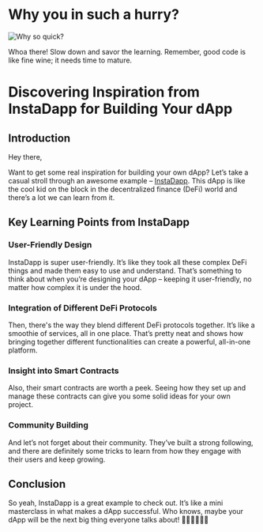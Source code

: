 # Why you in such a hurry?

![Why so quick?](https://media4.giphy.com/media/v1.Y2lkPTc5MGI3NjExNTNsaHBnOXdoYWg4eTBjdjJhbzh1Mm1vYXUzanM2eDA4bjNxNXZteiZlcD12MV9pbnRlcm5hbF9naWZfYnlfaWQmY3Q9Zw/cloZRba5uEut4FsZXx/giphy.gif)

Whoa there! Slow down and savor the learning. Remember, good code is like fine wine; it needs time to mature.
# Discovering Inspiration from InstaDapp for Building Your dApp

## Introduction

Hey there,

Want to get some real inspiration for building your own dApp? Let’s take a casual stroll through an awesome example – [InstaDapp](https://github.com/Instadapp/all-things-instadapp). This dApp is like the cool kid on the block in the decentralized finance (DeFi) world and there’s a lot we can learn from it.

## Key Learning Points from InstaDapp

### User-Friendly Design

InstaDapp is super user-friendly. It’s like they took all these complex DeFi things and made them easy to use and understand. That’s something to think about when you’re designing your dApp – keeping it user-friendly, no matter how complex it is under the hood.

### Integration of Different DeFi Protocols

Then, there's the way they blend different DeFi protocols together. It’s like a smoothie of services, all in one place. That’s pretty neat and shows how bringing together different functionalities can create a powerful, all-in-one platform.

### Insight into Smart Contracts

Also, their smart contracts are worth a peek. Seeing how they set up and manage these contracts can give you some solid ideas for your own project.

### Community Building

And let’s not forget about their community. They’ve built a strong following, and there are definitely some tricks to learn from how they engage with their users and keep growing.

## Conclusion

So yeah, InstaDapp is a great example to check out. It’s like a mini masterclass in what makes a dApp successful. Who knows, maybe your dApp will be the next big thing everyone talks about! 🌟👩‍💻🚀👨‍💻
